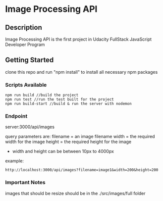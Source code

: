 # Image Processing API

## Description

Image Processing API is the first project in Udacity FullStack JavaScript Developer Program

## Getting Started

clone this repo and run "npm install" to install all necessary npm packages
    
### Scripts Available

```
npm run build //build the project
npm run test //run the test built for the project
npm run build-start //build & run the server with nodemon

```

### Endpoint
server:3000/api/images

query parameters are:
filename = an image filename
width = the required width for the image
height = the required height for the image

* width and height can be between 10px to 4000px

example:
```
http://localhost:3000/api/images?filename=image1&width=200&height=200
```
### Important Notes
images that should be resize should be in the ./src/images/full folder 


